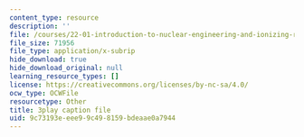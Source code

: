 ```yaml
---
content_type: resource
description: ''
file: /courses/22-01-introduction-to-nuclear-engineering-and-ionizing-radiation-fall-2016/9c73193eeee99c498159bdeaae0a7944_RCSCg40NgD4.srt
file_size: 71956
file_type: application/x-subrip
hide_download: true
hide_download_original: null
learning_resource_types: []
license: https://creativecommons.org/licenses/by-nc-sa/4.0/
ocw_type: OCWFile
resourcetype: Other
title: 3play caption file
uid: 9c73193e-eee9-9c49-8159-bdeaae0a7944
---
```

